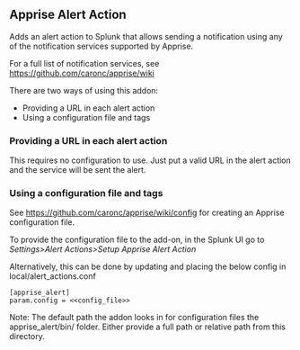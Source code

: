## Apprise Alert Action
Adds an alert action to Splunk that allows sending a notification using any of the notification services supported by Apprise.

For a full list of notification services, see https://github.com/caronc/apprise/wiki

There are two ways of using this addon:
- Providing a URL in each alert action
- Using a configuration file and tags

### Providing a URL in each alert action
This requires no configuration to use. Just put a valid URL in the alert action and the service will be sent the alert.

### Using a configuration file and tags
See https://github.com/caronc/apprise/wiki/config for creating an Apprise configuration file.

To provide the configuration file to the add-on, in the Splunk UI go to *Settings>Alert Actions>Setup Apprise Alert Action*

Alternatively, this can be done by updating and placing the below config in local/alert_actions.conf

    [apprise_alert]
    param.config = <<config_file>>

Note: The default path the addon looks in for configuration files the apprise_alert/bin/ folder. Either provide a full path or relative path from this directory.
